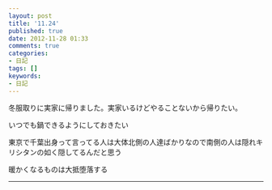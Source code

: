 ```yaml
---
layout: post
title: '11.24'
published: true
date: 2012-11-28 01:33
comments: true
categories:
- 日記
tags: []
keywords:
- 日記
---
```

冬服取りに実家に帰りました。実家いるけどやることないから帰りたい。

いつでも鍋できるようにしておきたい

東京で千葉出身って言ってる人は大体北側の人達ばかりなので南側の人は隠れキリシタンの如く隠してるんだと思う

暖かくなるものは大抵堕落する

---

